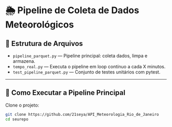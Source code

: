 # 🌦️ Pipeline de Coleta de Dados Meteorológicos

## 📂 Estrutura de Arquivos
- `pipeline_parquet.py` — Pipeline principal: coleta dados, limpa e armazena.
- `tempo_real.py` — Executa o pipeline em loop contínuo a cada X minutos.
- `test_pipeline_parquet.py` — Conjunto de testes unitários com pytest.

---

## 🚀 Como Executar a Pipeline Principal

Clone o projeto:

```bash
git clone https://github.com/21seya/API_Meteorologia_Rio_de_Janeiro
cd seurepo
